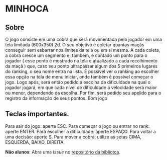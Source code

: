 # MINHOCA

## Sobre 

O jogo consiste em uma cobra que será movimentada pelo jogador em uma tela
limitada (600x350) 2d. O seu objetivo é coletar quantas maçãs conseguir sem esbarrar
nos limites da tela ou em si mesma. A cada coleta, a cobra cresce um segmento e,
também, é contado um ponto para o jogador ( esse ponto é mostrado na tela e
atualizado a cada recolhimento da maçã ) que, caso seu ponto ultrapassar algum dos 5
primeiros lugares do ranking, o seu nome entra na lista. É possível ver o ranking ao
escolher essa opção na tela de menu iniciar, onde também é possível começar o jogo.
Logo após, será então pedido a escolha da dificuldade na qual o jogador jogará, em
que cada nível de dificuldade a velocidade será maior ou menor, dependendo da
escolha. Por fim, será pedido seu apelido para o registro da informação de seus
pontos.
Bom jogo


## Teclas importantes.
  
Para sair do jogo: aperte ESC.
Para começar o jogo ou entrar no rank: aperte ENTER.
Para escolher a dificuldade: aperte ESPAÇO.
Para voltar a uma decisão: aperte S.
Para mover a cobra: utilize as setas CIMA, ESQUERDA, BAIXO, DIREITA.

**Não alunos**: Abra uma *Issue* no [repositório da bibliotca](https://github.com/syndelis/jogo.h).
